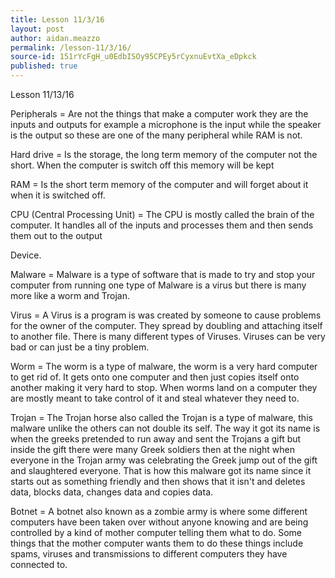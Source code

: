 ```yaml
---
title: Lesson 11/3/16
layout: post
author: aidan.meazzo
permalink: /lesson-11/3/16/
source-id: 151rYcFgH_u0EdbISOy95CPEy5rCyxnuEvtXa_eDpkck
published: true
---
```

Lesson 11/13/16

Peripherals = Are not the things that make a computer work they are the inputs and outputs for example a microphone is the input while the speaker is the output so these are one of the many peripheral while RAM is not.

Hard drive = Is the storage, the long term memory of the computer not the short. When the computer is switch off this memory will be kept

RAM = Is the short term memory of the computer and will forget about it when it is switched off.

CPU (Central Processing Unit) = The CPU is mostly called the brain of the computer. It handles all of the inputs and processes them and then sends them out to the output 

Device.

Malware = Malware is a type of software that is made to try and stop your computer from running one type of Malware is a virus but there is many more like a worm and Trojan.

Virus = A Virus is a program is was created by someone to cause problems for the owner of the computer. They spread by doubling and attaching itself to another file. There is many different types of Viruses. Viruses can be very bad or can just be a tiny problem.

Worm = The worm is a type of malware, the worm is a very hard computer to get rid of. It gets onto one computer and then just copies itself onto another making it very hard to stop. When worms land on a computer they are mostly meant to take control of it and steal whatever they need to. 

Trojan = The Trojan horse also called the Trojan is a type of malware, this malware unlike the others can not double its self. The way it got its name is when the greeks pretended to run away and sent the Trojans a gift but inside the gift there were many Greek soldiers then at the night when everyone in the Trojan army was celebrating the Greek jump out of the gift and slaughtered everyone. That is how this malware got its name since it starts out as something friendly and then shows that it isn't and deletes data, blocks data, changes data and copies data.

  

Botnet = A botnet also known as a zombie army is where some different computers have been taken over without anyone knowing and are being controlled by a kind of mother computer telling them what to do. Some things that the mother computer wants them to do these things include spams, viruses and transmissions to different computers they have connected to. 

  

